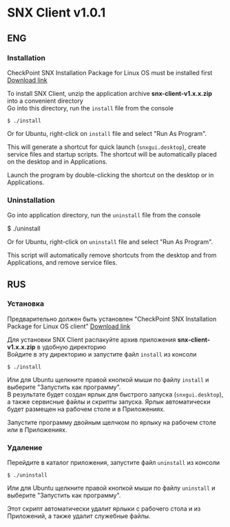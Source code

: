 # SNX Client v1.0.1

## ENG

### Installation

CheckPoint SNX Installation Package for Linux OS must be installed
first [Download link](https://supportcenter.checkpoint.com/supportcenter/portal/user/anon/page/default.psml/media-type/html?action=portlets.DCFileAction&eventSubmit_doGetdcdetails&fileid=22824)

To install SNX Client, unzip the application archive **snx-client-v1.x.x.zip** into a convenient directory  
Go into this directory, run the `install` file from the console

`$ ./install`

Or for Ubuntu, right-click on `install` file and select "Run As Program".

This will generate a shortcut for quick launch (`snxgui.desktop`), create service files and startup scripts. The shortcut will be automatically placed on the desktop and in Applications.

Launch the program by double-clicking the shortcut on the desktop or in Applications.

### Uninstallation

Go into application directory, run the `uninstall` file from the console

$ ./uninstall

Or for Ubuntu, right-click on `uninstall` file and select "Run As Program".

This script will automatically remove shortcuts from the desktop and from Applications, and remove service files.

## RUS

### Установка
Предварительно должен быть установлен "CheckPoint SNX Installation Package for Linux OS client" [Download link](https://supportcenter.checkpoint.com/supportcenter/portal/user/anon/page/default.psml/media-type/html?action=portlets.DCFileAction&eventSubmit_doGetdcdetails&fileid=22824)  

Для установки SNX Client распакуйте архив приложения **snx-client-v1.x.x.zip** в удобную директорию  
Войдите в эту директорию и запустите файл `install` из консоли

`$ ./install`

Или для Ubuntu щелкните правой кнопкой мыши по файлу `install` и выберите "Запустить как программу".  
В результате будет создан ярлык для быстрого запуска (`snxgui.desktop`), а также сервисные файлы и скрипты запуска.
Ярлык автоматически будет размещен на рабочем столе и в Приложениях.

Запустите программу двойным щелчком по ярлыку на рабочем столе или в Приложениях.

### Удаление
Перейдите в каталог приложения, запустите файл `uninstall` из консоли

`$ ./uninstall`

Или для Ubuntu щелкните правой кнопкой мыши по файлу `uninstall` и выберите "Запустить как программу".

Этот скрипт автоматически удалит ярлыки с рабочего стола и из Приложений, а также удалит служебные файлы.